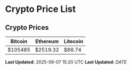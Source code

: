 # Crypto Price List

## Crypto Prices
| Bitcoin | Ethereum | Litecoin |
| ------- | -------- | -------- |
| $105485 | $2519.32 | $88.74 |
**Last Updated:** 2025-06-07 15:20 UTC
**Last Updated:** $DATE$
